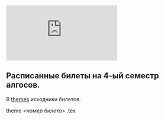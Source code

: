 ![progress](http://www.yarntomato.com/percentbarmaker/button.php?barPosition=7.89&leftFill=%66FF33 "progress") 

## Расписанные билеты на 4-ый семестр алгосов.

В [themes](https://github.com/RartemR13/AlgoEx/tree/master/themes) исходники билетов.

theme *<номер билета>* .tex

